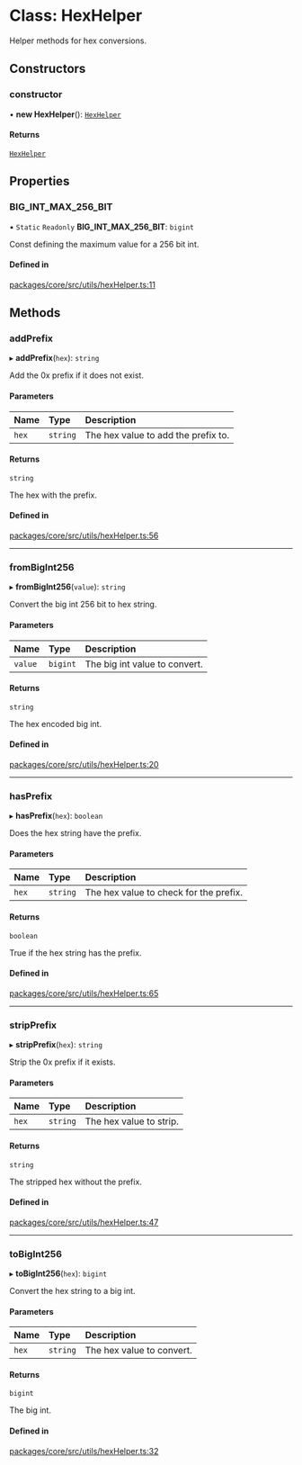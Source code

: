 # Class: HexHelper

Helper methods for hex conversions.

## Constructors

### constructor

• **new HexHelper**(): [`HexHelper`](HexHelper.md)

#### Returns

[`HexHelper`](HexHelper.md)

## Properties

### BIG\_INT\_MAX\_256\_BIT

▪ `Static` `Readonly` **BIG\_INT\_MAX\_256\_BIT**: `bigint`

Const defining the maximum value for a 256 bit int.

#### Defined in

[packages/core/src/utils/hexHelper.ts:11](https://github.com/gtscio/framework/blob/ed1186b/packages/core/src/utils/hexHelper.ts#L11)

## Methods

### addPrefix

▸ **addPrefix**(`hex`): `string`

Add the 0x prefix if it does not exist.

#### Parameters

| Name | Type | Description |
| :------ | :------ | :------ |
| `hex` | `string` | The hex value to add the prefix to. |

#### Returns

`string`

The hex with the prefix.

#### Defined in

[packages/core/src/utils/hexHelper.ts:56](https://github.com/gtscio/framework/blob/ed1186b/packages/core/src/utils/hexHelper.ts#L56)

___

### fromBigInt256

▸ **fromBigInt256**(`value`): `string`

Convert the big int 256 bit to hex string.

#### Parameters

| Name | Type | Description |
| :------ | :------ | :------ |
| `value` | `bigint` | The big int value to convert. |

#### Returns

`string`

The hex encoded big int.

#### Defined in

[packages/core/src/utils/hexHelper.ts:20](https://github.com/gtscio/framework/blob/ed1186b/packages/core/src/utils/hexHelper.ts#L20)

___

### hasPrefix

▸ **hasPrefix**(`hex`): `boolean`

Does the hex string have the prefix.

#### Parameters

| Name | Type | Description |
| :------ | :------ | :------ |
| `hex` | `string` | The hex value to check for the prefix. |

#### Returns

`boolean`

True if the hex string has the prefix.

#### Defined in

[packages/core/src/utils/hexHelper.ts:65](https://github.com/gtscio/framework/blob/ed1186b/packages/core/src/utils/hexHelper.ts#L65)

___

### stripPrefix

▸ **stripPrefix**(`hex`): `string`

Strip the 0x prefix if it exists.

#### Parameters

| Name | Type | Description |
| :------ | :------ | :------ |
| `hex` | `string` | The hex value to strip. |

#### Returns

`string`

The stripped hex without the prefix.

#### Defined in

[packages/core/src/utils/hexHelper.ts:47](https://github.com/gtscio/framework/blob/ed1186b/packages/core/src/utils/hexHelper.ts#L47)

___

### toBigInt256

▸ **toBigInt256**(`hex`): `bigint`

Convert the hex string to a big int.

#### Parameters

| Name | Type | Description |
| :------ | :------ | :------ |
| `hex` | `string` | The hex value to convert. |

#### Returns

`bigint`

The big int.

#### Defined in

[packages/core/src/utils/hexHelper.ts:32](https://github.com/gtscio/framework/blob/ed1186b/packages/core/src/utils/hexHelper.ts#L32)

